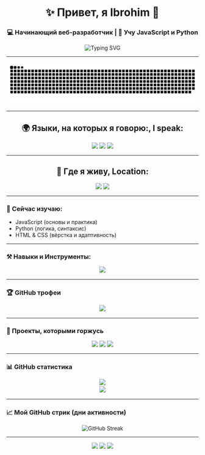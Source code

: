 <h1 align="center">✨ Привет, я Ibrohim 👋</h1>
<h3 align="center">💻 Начинающий веб-разработчик | 🚀 Учу JavaScript и Python</h3>

<p align="center">
  <img src="https://readme-typing-svg.herokuapp.com?font=Fira+Code&size=22&pause=1000&color=00F7FF&center=true&vCenter=true&width=435&lines=🌱+Учу+JavaScript+и+Python;💻+Знаю+HTML+%26+CSS;🚀+Хочу+стать+Full-Stack+разработчиком!" alt="Typing SVG" />
</p>

---

![snake gif](https://github.com/norboyevs/norboyevs/blob/output/github-snake-dark.svg)

---

<h2 align="center">🌍 Языки, на которых я говорю:, I speak: </h2>

<p align="center">
  <img src="https://img.shields.io/badge/Русский / Russian-Выcший%20/ Higher-blue?style=for-the-badge&logo=googletranslate" />
  <img src="https://img.shields.io/badge/Узбекский / Uzbek-Родной / Native-success?style=for-the-badge&logo=googletranslate" />
  <img src="https://img.shields.io/badge/Английский / English-Свободное общение / Free Communication-yellow?style=for-the-badge&logo=googletranslate" />
</p>

---

<h2 align="center">📍 Где я живу, Location:</h2>

<p align="center">
  <img src="https://img.shields.io/badge/Страна / Country-Узбекистан / Uzbekistan-006747?style=for-the-badge&logoColor=white" />
  <img src="https://img.shields.io/badge/Город / City-Ташкент / Tashkent-blue?style=for-the-badge" />
</p>

---

### 🧠 Сейчас изучаю:
- JavaScript (основы и практика)
- Python (логика, синтаксис)
- HTML & CSS (вёрстка и адаптивность)

---

### ⚒️ Навыки и Инструменты:
<p align="center">
  <img src="https://skillicons.dev/icons?i=html,css,js,python,git,github,vscode" />
</p>

---

### 🏆 GitHub трофеи
<p align="center">
  <img src="https://github-profile-trophy.vercel.app/?username=norboyevs&theme=gruvbox&no-frame=true&title=Stars,Commits,Followers,Repositories,Issues" />
</p>

---

### 📌 Проекты, которыми горжусь

<p align="center">
  <a href="https://github.com/norboyevs"><img src="https://img.shields.io/badge/Скоро-проекты-yellow?style=for-the-badge&logo=github" /></a>
  <a href="https://github.com/norboyevs/First-Project"><img src="https://img.shields.io/badge/Проект_1-Готов-yellow?style=for-the-badge&logo=index"/></a>
    <a href="#"><img src="https://img.shields.io/badge/Проект_2-В_разработке-inactive?style=for-the-badge&logo=javascript"/></a>
</p>

---

### 📊 GitHub статистика

<p align="center">
  <img src="https://github-readme-stats.vercel.app/api?username=norboyevs&show_icons=true&theme=tokyonight" />
  <br>
  <img src="https://github-readme-stats.vercel.app/api/top-langs/?username=norboyevs&layout=compact&theme=tokyonight" />
</p>

---

### 📈 Мой GitHub стрик (дни активности)

<p align="center">
  <img src="https://streak-stats.demolab.com?user=norboyevs&theme=tokyonight&date_format=M%20j%5B%2C%20Y%5D" alt="GitHub Streak" />
</p>

---

<p align="center"> <a href="https://t.me/nrbyvvs"><img src="https://img.shields.io/badge/Telegram-2CA5E0?style=for-the-badge&logo=telegram&logoColor=white" /></a> <a href="https://instagram.com/1brokhim_n"><img src="https://img.shields.io/badge/Instagram-E4405F?style=for-the-badge&logo=instagram&logoColor=white" /></a> <a href="mailto:ibrohimnorboev168@gmail.com"><img src="https://img.shields.io/badge/Email-D14836?style=for-the-badge&logo=gmail&logoColor=white" /></a> </p>
